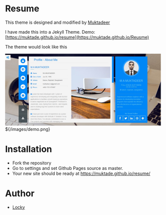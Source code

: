 # Resume

This theme is designed and modified by [Muktadeer](https://github.com/muktade)

I have made this into a Jekyll Theme. Demo: [https://muktade.github.io/resume](https://muktade.github.io/Reusme)

The theme would look like this 

![Demo](/images/demo.png)
${/images/demo.png}


# Installation

- Fork the repository
- Go to settings and set Github Pages source as master.
- Your new site should be ready at https://muktade.github.io/resume/


# Author

- [Locky](https://github.com/muktade)
